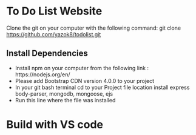<h1>To Do List Website</h1>

Clone the git on your computer with the following command: git clone https://github.com/yazok8/todolist.git

<h2>Install Dependencies</h2>

<ul>
<li>Install npm on your computer from the following link : https://nodejs.org/en/</li>
<li>Please add Bootstrap CDN version 4.0.0 to your project</li>
<li>In your git bash terminal cd to your Project file location install express body-parser, mongodb, mongoose, ejs</li>
<li> Run this line where the file was installed</li>

</ul>

<h1>Build with VS code</h1>